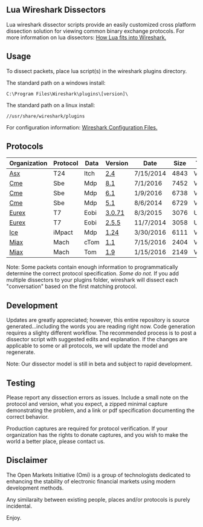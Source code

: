 ## Lua Wireshark Dissectors

Lua wireshark dissector scripts provide an easily customized cross platform dissection solution for viewing common binary exchange protocols. For more information on lua dissectors: [How Lua fits into Wireshark.](https://wiki.wireshark.org/Lua#How_Lua_fits_into_Wireshark "Wireshark's Lua Documentation")

## Usage

To dissect packets, place lua script(s) in the wireshark plugins directory.

The standard path on a windows install:

```
C:\Program Files\Wireshark\plugins\[version]\
```
The standard path on a linux install:

```
//usr/share/wireshark/plugins
```
For configuration information: [Wireshark Configuration Files.](https://www.wireshark.org/docs/wsug_html_chunked/ChAppFilesConfigurationSection.html "Wireshark Files Configuration Documentation")
## Protocols

|Organization | Protocol | Data | Version | Date | Size | Testing|
|--- | --- | --- | --- | --- | --- | ---|
|[Asx](https://github.com/Open-Markets-Initiative/wireshark-lua/tree/master/Asx "Australian Securities Exchange Dissectors") | T24 | Itch | [2.4](https://github.com/Open-Markets-Initiative/wireshark-lua/blob/master/Asx/Asx.T24.Itch.2.4.Script.Dissector.lua "Australian Securities Exchange 2.4 Script Dissector") | 7/15/2014 | 4843 | Verified|
|[Cme](https://github.com/Open-Markets-Initiative/wireshark-lua/tree/master/Cme "Chicago Mercantile Exchange Dissectors") | Sbe | Mdp | [8.1](https://github.com/Open-Markets-Initiative/wireshark-lua/blob/master/Cme/Cme.Sbe.Mdp.8.1.Script.Dissector.lua "Chicago Mercantile Exchange 8.1 Script Dissector") | 7/1/2016 | 7452 | Verified|
|[Cme](https://github.com/Open-Markets-Initiative/wireshark-lua/tree/master/Cme "Chicago Mercantile Exchange Dissectors") | Sbe | Mdp | [6.1](https://github.com/Open-Markets-Initiative/wireshark-lua/blob/master/Cme/Cme.Sbe.Mdp.6.1.Script.Dissector.lua "Chicago Mercantile Exchange 6.1 Script Dissector") | 1/9/2016 | 6738 | Verified|
|[Cme](https://github.com/Open-Markets-Initiative/wireshark-lua/tree/master/Cme "Chicago Mercantile Exchange Dissectors") | Sbe | Mdp | [5.1](https://github.com/Open-Markets-Initiative/wireshark-lua/blob/master/Cme/Cme.Sbe.Mdp.5.1.Script.Dissector.lua "Chicago Mercantile Exchange 5.1 Script Dissector") | 8/6/2014 | 6729 | Verified|
|[Eurex](https://github.com/Open-Markets-Initiative/wireshark-lua/tree/master/Eurex "Eurex Exchange Dissectors") | T7 | Eobi | [3.0.71](https://github.com/Open-Markets-Initiative/wireshark-lua/blob/master/Eurex/Eurex.T7.Eobi.3.0.71.Script.Dissector.lua "Eurex Exchange 3.0.71 Script Dissector") | 8/3/2015 | 3076 | Untested|
|[Eurex](https://github.com/Open-Markets-Initiative/wireshark-lua/tree/master/Eurex "Eurex Exchange Dissectors") | T7 | Eobi | [2.5.5](https://github.com/Open-Markets-Initiative/wireshark-lua/blob/master/Eurex/Eurex.T7.Eobi.2.5.5.Script.Dissector.lua "Eurex Exchange 2.5.5 Script Dissector") | 11/7/2014 | 3058 | Untested|
|[Ice](https://github.com/Open-Markets-Initiative/wireshark-lua/tree/master/Ice "Intercontinental Exchange Dissectors") | iMpact | Mdp | [1.24](https://github.com/Open-Markets-Initiative/wireshark-lua/blob/master/Ice/Ice.iMpact.Mdp.1.24.Script.Dissector.lua "Intercontinental Exchange 1.24 Script Dissector") | 3/30/2016 | 6111 | Verified|
|[Miax](https://github.com/Open-Markets-Initiative/wireshark-lua/tree/master/Miax "Miami International Securities Exchange Dissectors") | Mach | cTom | [1.1](https://github.com/Open-Markets-Initiative/wireshark-lua/blob/master/Miax/Miax.Mach.cTom.1.1.Script.Dissector.lua "Miami International Securities Exchange 1.1 Script Dissector") | 7/15/2016 | 2404 | Verified|
|[Miax](https://github.com/Open-Markets-Initiative/wireshark-lua/tree/master/Miax "Miami International Securities Exchange Dissectors") | Mach | Tom | [1.9](https://github.com/Open-Markets-Initiative/wireshark-lua/blob/master/Miax/Miax.Mach.Tom.1.9.Script.Dissector.lua "Miami International Securities Exchange 1.9 Script Dissector") | 1/15/2016 | 2149 | Verified|

Note: Some packets contain enough information to programmatically determine the correct protocol specification.  *Some do not.*  If you add multiple dissectors to your plugins folder, wireshark will dissect each "conversation" based on the first matching protocol.

## Development

Updates are greatly appreciated; however, this entire repository is source generated...including the words you are reading right now. Code generation requires a slighty different workflow.  The recommended process is to post a dissector script with suggested edits and explanation.  If the changes are applicable to some or all protocols, we will update the model and regenerate.

Note: Our dissector model is still in beta and subject to rapid development.

## Testing

Please report any dissection errors as issues.  Include a small note on the protocol and version, what you expect, a zipped minimal capture demonstrating the problem, and a link or pdf specification documenting the correct behavior. 

Production captures are required for protocol verification.  If your organization has the rights to donate captures, and you wish to make the world a better place, please contact us.

## Disclaimer

The Open Markets Initiative (Omi) is a group of technologists dedicated to enhancing the stability of electronic financial markets using modern development methods.

Any similaraity between existing people, places and/or protocols is purely incidental.

Enjoy.

